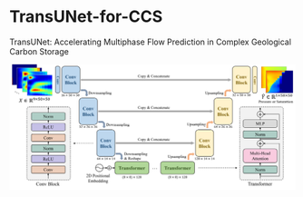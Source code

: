 # TransUNet-for-CCS
TransUNet: Accelerating Multiphase Flow Prediction in Complex Geological Carbon Storage

![image](https://github.com/fengzhao1239/TransUNet-for-CCS/blob/main/img/network.tif)
